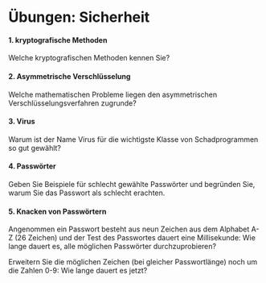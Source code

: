 # Übungen: Sicherheit


#### 1. kryptografische Methoden
Welche kryptografischen Methoden kennen Sie?


#### 2. Asymmetrische Verschlüsselung
Welche mathematischen Probleme liegen den asymmetrischen Verschlüsselungsverfahren zugrunde?


#### 3. Virus
Warum ist der Name Virus für die wichtigste Klasse von Schadprogrammen so gut gewählt?


#### 4. Passwörter
Geben Sie Beispiele für schlecht gewählte Passwörter und begründen Sie, warum Sie das Passwort als schlecht erachten.


#### 5. Knacken von Passwörtern
Angenommen ein Passwort besteht aus neun Zeichen aus dem Alphabet A-Z (26 Zeichen) und der Test des Passwortes dauert eine Millisekunde: Wie lange dauert es, alle möglichen Passwörter durchzuprobieren?

Erweitern Sie die möglichen Zeichen (bei gleicher Passwortlänge) noch um die Zahlen 0-9: Wie lange dauert es jetzt?

